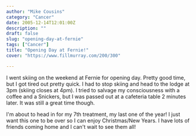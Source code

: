 ```yaml
---
author: "Mike Cousins"
category: "Cancer"
date: 2005-12-14T12:01:00Z
description: ""
draft: false
slug: "opening-day-at-fernie"
tags: ["Cancer"]
title: "Opening Day at Fernie!"
cover: "https://www.fillmurray.com/200/300"

---
```


I went skiing on the weekend at Fernie for opening day. Pretty good time, but I
got tired out pretty quick. I had to stop skiing and head to the lodge at 3pm
(skiing closes at 4pm). I tried to salvage my consciousness with a coffee and a
Snickers, but I was passed out at a cafeteria table 2 minutes later. It was
still a great time though.

I'm about to head in for my 7th treatment, my last one of the year! I just want
this one to be over so I can enjoy Christmas/New Years. I have lots of friends
coming home and I can't wait to see them all!